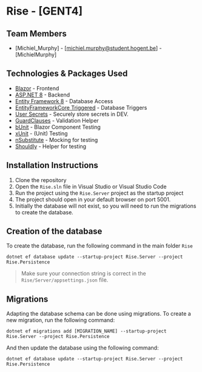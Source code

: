 # Rise - [GENT4]

## Team Members
- [Michiel_Murphy] - [michiel.murphy@student.hogent.be] - [MichielMurphy]

## Technologies & Packages Used
- [Blazor](https://dotnet.microsoft.com/en-us/apps/aspnet/web-apps/blazor) - Frontend
- [ASP.NET 8](https://dotnet.microsoft.com/en-us/apps/aspnet) - Backend
- [Entity Framework 8](https://learn.microsoft.com/en-us/ef/) - Database Access
- [EntityFrameworkCore Triggered](https://github.com/koenbeuk/EntityFrameworkCore.Triggered) - Database Triggers
- [User Secrets](https://docs.microsoft.com/en-us/aspnet/core/security/app-secrets) - Securely store secrets in DEV.
- [GuardClauses](https://github.com/ardalis/GuardClauses) - Validation Helper
- [bUnit](https://bunit.dev) - Blazor Component Testing
- [xUnit](https://xunit.net) - (Unit) Testing
- [nSubstitute](https://nsubstitute.github.io) - Mocking for testing
- [Shouldly](https://docs.shouldly.org) - Helper for testing

## Installation Instructions
1. Clone the repository
2. Open the `Rise.sln` file in Visual Studio or Visual Studio Code
3. Run the project using the `Rise.Server` project as the startup project
4. The project should open in your default browser on port 5001.
5. Initially the database will not exist, so you will need to run the migrations to create the database.

## Creation of the database
To create the database, run the following command in the main folder `Rise`
```
dotnet ef database update --startup-project Rise.Server --project Rise.Persistence
```
> Make sure your connection string is correct in the `Rise/Server/appsettings.json` file.

## Migrations
Adapting the database schema can be done using migrations. To create a new migration, run the following command:
```
dotnet ef migrations add [MIGRATION_NAME] --startup-project Rise.Server --project Rise.Persistence
```
And then update the database using the following command:
```
dotnet ef database update --startup-project Rise.Server --project Rise.Persistence
```
